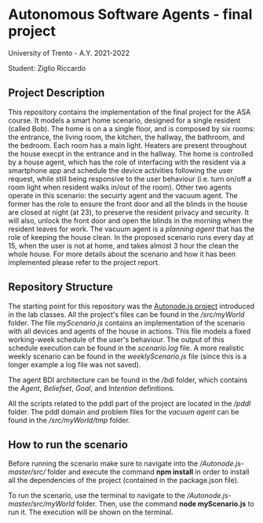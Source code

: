 # Autonomous Software Agents - final project
University of Trento - A.Y. 2021-2022

Student: Ziglio Riccardo


## Project Description
This repository contains the implementation of the final project for the ASA course.
It models a smart home scenario, designed for a single resident (called Bob). The home is on a a single floor, and is composed by six rooms: the entrance, the living room, the kitchen, the hallway, the bathroom, and the bedroom. Each room has a main light. Heaters are present throughout the house execpt in the entrance and in the hallway. 
The home is controlled by a house agent, which has the role of interfacing with the resident via a smartphone app and schedule the device activities following the user request, while still being responsive to the user behaviour (i.e. turn on/off a room light when resident walks in/out of the room). Other two agents operate in this scenario: the secuirty agent and the vacuum agent. The former has the role to ensure the front door and all the blinds in the house are closed at night (at 23), to preserve the resident privacy and security. It will also, unlock the front door and open the blinds in the morning when the resident leaves for work.
The vacuum agent is a _planning agent_ that has the role of keeping the house clean. In the proposed scenario runs every day at 15, when the user is not at home, and takes almost 3 hour the clean the whole house. 
For more details about the scenario and how it has been implemented please refer to the project report.



## Repository Structure
The starting point for this repository was the [Autonode.js project](https://github.com/marcorobol/Autonode.js) introduced in the lab classes.
All the project's files can be found in the _/src/myWorld_ folder.
The file _myScenario.js_ contains an implementation of the scenario with all devices and agents of the house in actions. This file models a fixed working-week schedule of the user's behaviour. The output of this schedule execution can be found in the _scenario.log_ file.
A more realistic weekly scenario can be found in the _weeklyScenario.js_ file (since this is a longer example a log file was not saved).

The agent BDI architecture can be found in the _/bdi_ folder, which contains the _Agent_, _Beliefset_, _Goal_, and _Intention_ definitions.

All the scripts related to the pddl part of the project are located in the _/pddl_ folder. 
The pddl domain and problem files for the _vacuum agent_ can be found in the _/src/myWorld/tmp_ folder.


## How to run the scenario
Before running the scenario make sure to navigate into the _/Autonode.js-master/src/_ folder and execute the command **npm install** in order to install all the dependencies of the project (contained in the package.json file).

To run the scenario, use the terminal to navigate to the _/Autonode.js-master/src/myWorld_ folder. Then, use the command **node myScenario.js** to run it. The execution will be shown on the terminal.
